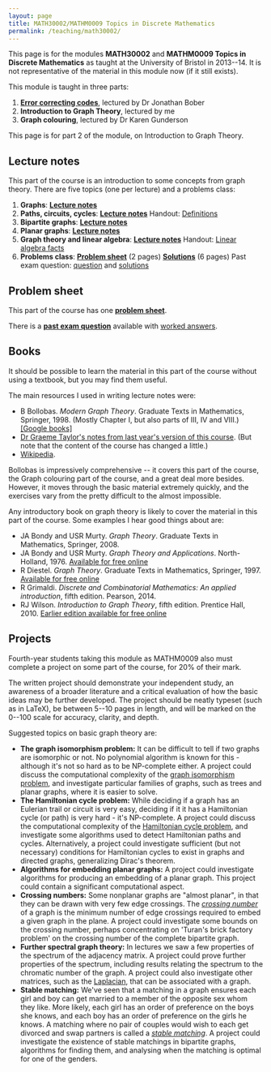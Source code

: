 ```yaml
---
layout: page
title: MATH30002/MATHM0009 Topics in Discrete Mathematics
permalink: /teaching/math30002/
---
```


This page is for the modules **MATH30002** and **MATHM0009 Topics in Discrete Mathematics** as taught at the University of Bristol in 2013--14. It is not representative of the material in this module now (if it still exists).
  
This module is taught in three parts:

1. [**Error correcting codes**](https://people.maths.bris.ac.uk/~jb12407/discrete-maths-2014/), lectured by Dr Jonathan Bober
2. **Introduction to Graph Theory**, lectured by me
3. **Graph colouring**, lectured by Dr Karen Gunderson

This page is for part 2 of the module, on Introduction to Graph Theory.

## Lecture notes

This part of the course is an introduction to some concepts from graph theory. There are five topics (one per lecture) and a problems class:

1.  **Graphs**: **[Lecture notes](../../assets/pdf/math30002-lecture1.pdf)**
2.  **Paths, circuits, cycles**: **[Lecture notes](../../assets/pdf/math30002-lecture2.pdf)** Handout: [Definitions](../../assets/pdf/math30002-defs.pdf)
3.  **Bipartite graphs**: **[Lecture notes](../../assets/pdf/math30002-lecture3.pdf)**
4.  **Planar graphs**: **[Lecture notes](../../assets/pdf/math30002-lecture4.pdf)**
5.  **Graph theory and linear algebra**: **[Lecture notes](../../assets/pdf/math30002-lecture5.pdf)** Handout: [Linear algebra facts](../../assets/pdf/math30002-lafacts.pdf)
6.  **Problems class**: **[Problem sheet](../../assets/pdf/math30002-problems.pdf)** (2 pages) **[Solutions](../../assets/pdf/math30002-solutions.pdf)** (6 pages) Past exam question: [question](../../assets/pdf/math30002-exam.pdf) and [solutions](../../assets/pdf/math30002-exam-sols.pdf)


## Problem sheet

This part of the course has one [**problem sheet**](../../assets/pdf/math30002-problems.pdf). 

There is a [**past exam question**](../../assets/pdf/math30002-exam.pdf) available with [worked answers](../../assets/pdf/math30002-exam-sols.pdf).

## Books

It should be possible to learn the material in this part of the course without using a textbook, but you may find them useful.

The main resources I used in writing lecture notes were:

*   B Bollobas. _Modern Graph Theory_. Graduate Texts in Mathematics, Springer, 1998. (Mostly Chapter I, but also parts of III, IV and VIII.) [\[Google books\]](http://books.google.co.uk/books?id=SbZKSZ-1qrwC&printsec=frontcover#v=onepage&q&f=false)
*   [Dr Graeme Taylor's notes from last year's version of this course](http://maths.straylight.co.uk/tdm). (But note that the content of the course has changed a little.)
*   [Wikipedia](http://en.wikipedia.org/wiki/Category:Graph_theory).

Bollobas is impressively comprehensive -- it covers this part of the course, the Graph colouring part of the course, and a great deal more besides. However, it moves through the basic material extremely quickly, and the exercises vary from the pretty difficult to the almost impossible.

Any introductory book on graph theory is likely to cover the material in this part of the course. Some examples I hear good things about are:

*   JA Bondy and USR Murty. _Graph Theory_. Graduate Texts in Mathematics, Springer, 2008.
*   JA Bondy and USR Murty. _Graph Theory and Applications_. North-Holland, 1976. [Available for free online](http://book.huihoo.com/pdf/graph-theory-With-applications/)
*   R Diestel. _Graph Theory_. Graduate Texts in Mathematics, Springer, 1997. [Available for free online](http://diestel-graph-theory.com/basic.html)
*   R Grimaldi. _Discrete and Combinatorial Mathematics: An applied introduction_, fifth edition. Pearson, 2014.
*   RJ Wilson. _Introduction to Graph Theory_, fifth edition. Prentice Hall, 2010. [Earlier edition available for free online](https://archive.org/details/IntroductionToGraphTheory)


## Projects

Fourth-year students taking this module as MATHM0009 also must complete a project on some part of the course, for 20% of their mark.

The written project should demonstrate your independent study, an awareness of a broader literature and a critical evaluation of how the basic ideas may be further developed. The project should be neatly typeset (such as in LaTeX), be between 5--10 pages in length, and will be marked on the 0--100 scale for accuracy, clarity, and depth.

Suggested topics on basic graph theory are:

*   **The graph isomorphism problem:** It can be difficult to tell if two graphs are isomorphic or not. No polynomial algorithm is known for this - although it's not so hard as to be NP-complete either. A project could discuss the computational complexity of the [graph isomorphism problem](http://en.wikipedia.org/wiki/Graph_isomorphism_problem), and investigate particular families of graphs, such as trees and planar graphs, where it is easier to solve.
*   **The Hamiltonian cycle problem:** While deciding if a graph has an Eulerian trail or circuit is very easy, deciding if it it has a Hamiltonian cycle (or path) is very hard - it's NP-complete. A project could discuss the computational complexity of the [Hamiltonian cycle problem](http://en.wikipedia.org/wiki/Hamiltonian_path_problem), and investigate some algorithms used to detect Hamiltonian paths and cycles. Alternatively, a project could investigate sufficient (but not necessary) conditions for Hamiltonian cycles to exist in graphs and directed graphs, generalizing Dirac's theorem. 
*   **Algorithms for embedding planar graphs:** A project could investigate algorithms for producing an embedding of a planar graph. This project could contain a significant computational aspect.
*   **Crossing numbers:** Some nonplanar graphs are "almost planar", in that they can be drawn with very few edge crossings. The [_crossing number_](http://en.wikipedia.org/wiki/Crossing_number_(graph_theory)) of a graph is the minimum number of edge crossings required to embed a given graph in the plane. A project could investigate some bounds on the crossing number, perhaps concentrating on 'Turan's brick factory problem' on the crossing number of the complete bipartite graph. 
*   **Further spectral graph theory:** In lectures we saw a few properties of the spectrum of the adjacency matrix. A project could prove further properties of the spectrum, including results relating the spectrum to the chromatic number of the graph. A project could also investigate other matrices, such as the [Laplacian](http://en.wikipedia.org/wiki/Laplacian_matrix), that can be associated with a graph. 
*   **Stable matching:** We've seen that a matching in a graph ensures each girl and boy can get married to a member of the opposite sex whom they like. More likely, each girl has an order of preference on the boys she knows, and each boy has an order of preference on the girls he knows. A matching where no pair of couples would wish to each get divorced and swap partners is called a [_stable matching_](http://en.wikipedia.org/wiki/Stable_marriage_problem). A project could investigate the existence of stable matchings in bipartite graphs, algorithms for finding them, and analysing when the matching is optimal for one of the genders. 
